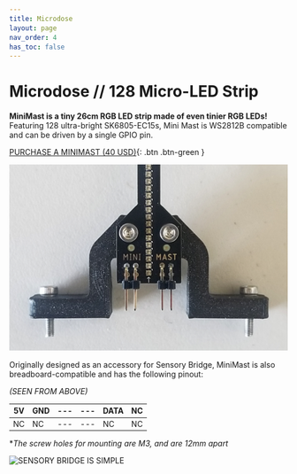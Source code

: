 ```yaml
---
title: Microdose
layout: page
nav_order: 4
has_toc: false
---
```


# Microdose // 128 Micro-LED Strip

**MiniMast is a tiny 26cm RGB LED strip made of even tinier RGB LEDs!** Featuring 128 ultra-bright SK6805-EC15s, Mini Mast is WS2812B compatible and can be driven by a single GPIO pin.

[PURCHASE A MINIMAST (40 USD)](purchase.html){: .btn .btn-green }

![SENSORY BRIDGE IS SIMPLE](https://github.com/connornishijima/sensory_bridge_docs/blob/main/img/mast1.png?raw=true)

Originally designed as an accessory for Sensory Bridge, MiniMast is also breadboard-compatible and has the following pinout:

*(SEEN FROM ABOVE)*

| 5V | GND | --- | --- | DATA | NC |
|----|-----| --- | --- |------|----|
| NC | NC  | --- | --- | NC   | NC |

**The screw holes for mounting are M3, and are 12mm apart*

![SENSORY BRIDGE IS SIMPLE](https://github.com/connornishijima/sensory_bridge_docs/blob/main/img/mast8.jpg?raw=true)
